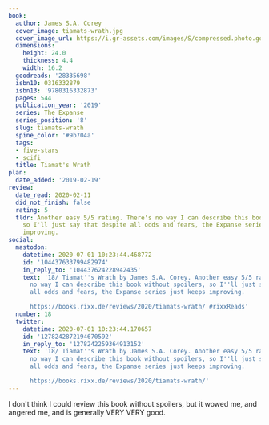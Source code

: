 ```yaml
---
book:
  author: James S.A. Corey
  cover_image: tiamats-wrath.jpg
  cover_image_url: https://i.gr-assets.com/images/S/compressed.photo.goodreads.com/books/1522779721l/28335698._SX98_.jpg
  dimensions:
    height: 24.0
    thickness: 4.4
    width: 16.2
  goodreads: '28335698'
  isbn10: 0316332879
  isbn13: '9780316332873'
  pages: 544
  publication_year: '2019'
  series: The Expanse
  series_position: '8'
  slug: tiamats-wrath
  spine_color: '#9b704a'
  tags:
  - five-stars
  - scifi
  title: Tiamat's Wrath
plan:
  date_added: '2019-02-19'
review:
  date_read: 2020-02-11
  did_not_finish: false
  rating: 5
  tldr: Another easy 5/5 rating. There's no way I can describe this book without spoilers,
    so I'll just say that despite all odds and fears, the Expanse series just keeps
    improving.
social:
  mastodon:
    datetime: 2020-07-01 10:23:44.468772
    id: '104437633799482974'
    in_reply_to: '104437624228942435'
    text: '18/ Tiamat''s Wrath by James S.A. Corey. Another easy 5/5 rating. There''s
      no way I can describe this book without spoilers, so I''ll just say that despite
      all odds and fears, the Expanse series just keeps improving.

      https://books.rixx.de/reviews/2020/tiamats-wrath/ #rixxReads'
  number: 18
  twitter:
    datetime: 2020-07-01 10:23:44.170657
    id: '1278242872194670592'
    in_reply_to: '1278242259364913152'
    text: '18/ Tiamat''s Wrath by James S.A. Corey. Another easy 5/5 rating. There''s
      no way I can describe this book without spoilers, so I''ll just say that despite
      all odds and fears, the Expanse series just keeps improving.

      https://books.rixx.de/reviews/2020/tiamats-wrath/'
---
```


I don't think I could review this book without spoilers, but it wowed me, and angered me, and is generally VERY VERY good.
